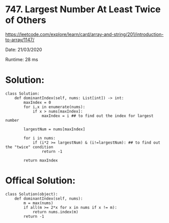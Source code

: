 # 747. Largest Number At Least Twice of Others

https://leetcode.com/explore/learn/card/array-and-string/201/introduction-to-array/1147/

Date: 21/03/2020

Runtime: 28 ms

# Solution:
```
class Solution:
    def dominantIndex(self, nums: List[int]) -> int:
        maxIndex = 0
        for i,x in enumerate(nums):
            if x > nums[maxIndex]:
                maxIndex = i ## to find out the index for largest number
        
        largestNum = nums[maxIndex]
        
        for i in nums:
            if (i*2 >= largestNum) & (i!=largestNum): ## to find out the "twice" condition
                return -1
            
        return maxIndex
```

# Offical Solution:
```
class Solution(object):
    def dominantIndex(self, nums):
        m = max(nums)
        if all(m >= 2*x for x in nums if x != m):
            return nums.index(m)
        return -1
```